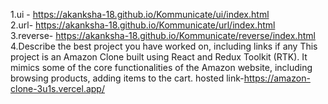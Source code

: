 1.ui - https://akanksha-18.github.io/Kommunicate/ui/index.html </br>
2.url- https://akanksha-18.github.io/Kommunicate/url/index.html </br>
3.reverse- https://akanksha-18.github.io/Kommunicate/reverse/index.html</br>
4.Describe the best project you have worked on, including links if any
This project is an Amazon Clone built using React and Redux Toolkit (RTK). It mimics some of the core functionalities of the Amazon website, including browsing products, adding items to the cart. 
hosted link-https://amazon-clone-3u1s.vercel.app/
